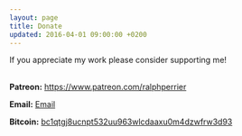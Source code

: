```yaml
---
layout: page
title: Donate
updated: 2016-04-01 09:00:00 +0200
---
```


If you appreciate my work please consider supporting me!<br /><br />

<b>Patreon:</b> <a href="https://www.patreon.com/ralphperrier/about">https://www.patreon.com/ralphperrier</a>

<b>Email:</b> <a href="mailto:christianityexposed@yandex.com">Email</a>

<b>Bitcoin:</b> <a href="bitcoin:bc1qtgj8ucnpt532uu963wlcdaaxu0m4dzwfrw3d93" target="_blank">bc1qtgj8ucnpt532uu963wlcdaaxu0m4dzwfrw3d93</a>
